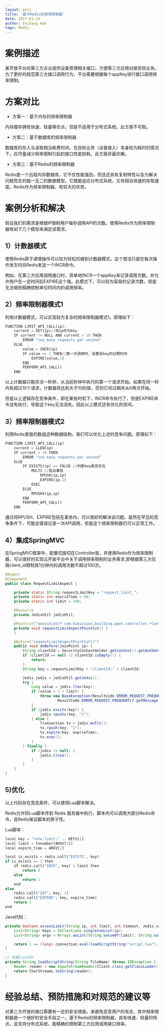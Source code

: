 ```yaml
---
layout: post
title: '基于Redis的频率限制器'
date: 2017-01-14
author: Feihang Han
tags: Redis
---
```


# 案例描述

某开放平台向第三方企业提供设备管理相关接口，方便第三方应用对接安防业务。为了更好的规范第三方接口调用行为，平台需要根据每个appKey进行接口调用频率限制。

# 方案对比

* 方案一：基于内存的频率限制器

内存缓存拥有快速、轻量等优点，但是不适用于分布式系统。此方案不可取。

* 方案二：基于数据库的频率限制器

数据库的存入与读取相当耗费时间。在目标业务（设备接入）本身较为耗时的情况下，应尽量减少频率限制引起的接口性能损耗。此方案非最优解。

* 方案三：基于Redis的频率限制器

Redis是一个远程内存数据库，它不仅性能强劲，而且还具有复制特性以及为解决问题而生的独一无二的数据模型。它既能适应分布式系统，又有相当快速的存取速度。Redis作为频率限制器，有较大的优势。

# 案例分析和解决

假设我们的需求是根据IP限制用户每秒调用API的次数。使用Redis作为频率限制器有如下几个模型来满足该需求。

## 1）计数器模式

使用Redis原子递增操作可以较为轻松的做到计数器模式。这个想法只是在每次操作发生时向Redis发送一个INCR命令。

例如，在第三方应用调用接口时，简单地INCR一个appKey来记录调用次数。并允许用户在一定时间后EXPIRE这个值。此模式下，可以较为容易的记录次数，但是无法做到精确控制单位时间内的调用频率。

## 2）频率限制器模式1

利用计数器模式，可以实现较为复杂的频率限制器模式1。原理如下：

```python
FUNCTION LIMIT_API_CALL(ip):
    current = GET(ip)//将ip作为key
    IF current != NULL AND current > 10 THEN
        ERROR "too many requests per second"
    ELSE
        value = INCR(ip)
        IF value == 1 THEN//第一次调用时，设置该key的过期时间
            EXPIRE(value,1) 
        END
        PERFORM_API_CALL()
    END
```

以上计数器只能存活一秒钟，从当前秒钟中执行的第一个请求开始。如果在同一秒内有超过10个请求，计数器将达到大于10的值，否则它将过期并从0再次开始。

但是以上逻辑存在竞争条件，即在某些时机下，INCR命令执行了，但是EXPIRE命令没有执行，导致这个key无法消失。因此以上模式还有优化的空间。

## 3）频率限制器模式2

利用Redis里面的数组这种数据结构，我们可以优化上述的竞争问题。原理如下：

```python
FUNCTION LIMIT_API_CALL(ip)
    current = LLEN(ip)
    IF current > 10 THEN
        ERROR "too many requests per second"
    ELSE
        IF EXISTS(ip) == FALSE //判断key是否存在
            MULTI //启动事务
                RPUSH(ip,ip)
                EXPIRE(ip,1)
            EXEC
        ELSE
            RPUSHX(ip,ip)
        END
        PERFORM_API_CALL()
    END
```

通过将RPUSH、EXPIRE包括在事务内，可以很好的解决该问题。虽然在罕见的竞争条件下，可能会错误记录一次API调用，但是这个频率限制器仍可以正常工作。

## 4）集成SpringMVC

在SpringMVC框架中，配置切面切在Controller层，并使用Redis作为频率限制器，可以很好的实现云开放平台中关于调用频率限制的业务需求,即根据第三方应用client\_id限制其1分钟内的调用次数不超过100次。

```java
@Aspect
@Component
public class RequestLimitAspect {

    private static String requestLimitKey = "request_limit_";
    private static int exprieTime = 60;
    private static int limit = 100;

    @Resource
    private JedisUtil jedisUtil;

    @Pointcut("execution(* com.hikvision.building.open.controller.*Controller.*(..)) and @annotation(org.springframework.web.bind.annotation.RequestMapping)")
    private void requestLimitAspectPointCut() {
    }

    @Before("requestLimitAspectPointCut()")
    public void doBefore(JoinPoint jp) {
        String clientId = SecurityContextHolder.getContext().getAuthentication().getName();
        if (clientId == null || clientId.isEmpty()) {
            return;
        }
        String key = requestLimitKey + "clientId:" + clientId;

        Jedis jedis = jedisUtil.getJedis();
        try {
            Long value = jedis.llen(key);
            if (value + 1 > limit) {
                throw new BaseException(ResultCode.ERROR_REQUEST_FREQUENTLY.getCode(),
                        ResultCode.ERROR_REQUEST_FREQUENTLY.getMessage());
            }
            if (jedis.exists(key)) {
                jedis.rpushx(key, "1");
            } else {
                Transaction tx = jedis.multi();
                tx.rpush(key, "1");
                tx.expire(key, exprieTime);
                tx.exec();
            }
        } finally {
            if (jedis != null) {
                jedis.close();
            }
        }
    }
}
```

## 5\)优化

以上代码存在竞态条件，可以使用Lua脚本解决。

Redis允许将Lua脚本传到 Redis 服务器中执行，脚本内可以调用大部分Redis命令，且Redis保证脚本的原子性。

Lua脚本：

```python
local key = "rate.limit:" .. KEYS[1]
local limit = tonumber(ARGV[1])
local expire_time = ARGV[2]

local is_exists = redis.call("EXISTS", key)
if is_exists == 1 then
    if redis.call("INCR", key) > limit then
        return 0
    else
        return 1
    end
else
    redis.call("SET", key, 1)
    redis.call("EXPIRE", key, expire_time)
    return 1
end
```

Java代码：

```java
private boolean accessLimit(String ip, int limit, int timeout, Jedis connection) throws IOException {
    List<String> keys = Collections.singletonList(ip);
    List<String> argv = Arrays.asList(String.valueOf(limit), String.valueOf(timeout));

    return 1 == (long) connection.eval(loadScriptString("script.lua"), keys, argv);
}

// 加载Lua代码
private String loadScriptString(String fileName) throws IOException {
    Reader reader = new InputStreamReader(Client.class.getClassLoader().getResourceAsStream(fileName));
    return CharStreams.toString(reader);
}
```

# 经验总结、预防措施和对规范的建议等

对第三方开放的接口需要有一定的安全措施，来避免恶意用户的攻击，其中频率限制器是一个很好的安全手段之一。基于Redis的频率限制器，具有快速、轻量的特点，且支持分布式系统，能精确的限制第三方应用调用接口频率。

